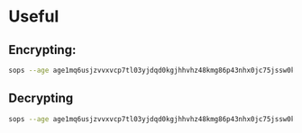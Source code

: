 # Useful

## Encrypting:

```bash
sops --age age1mq6usjzvvxvcp7tl03yjdqd0kgjhhvhz48kmg86p43nhx0jc75jssw0kfn --encrypt --encrypted-regex '^(data|stringData|annotations|host)$' --in-place 
```

## Decrypting

```bash
sops --age age1mq6usjzvvxvcp7tl03yjdqd0kgjhhvhz48kmg86p43nhx0jc75jssw0kfn --encrypt --encrypted-regex '^(data|stringData|annotations|host)$' --in-place 
```
